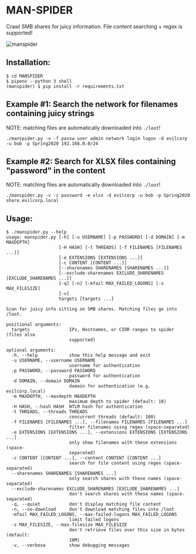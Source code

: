 # MAN-SPIDER
Crawl SMB shares for juicy information.  File content searching + regex is supported!

![manspider](https://user-images.githubusercontent.com/20261699/74963251-6a08de80-53df-11ea-88f4-60c39665dfa2.gif)

## Installation:
~~~
$ cd MANSPIDER
$ pipenv --python 3 shell
(manspider) $ pip install -r requirements.txt
~~~

## Example #1: Search the network for filenames containing juicy strings
NOTE: matching files are automatically downloaded into `./loot`!
~~~
./manspider.py -v -f passw user admin network login logon -d evilcorp -u bob -p Spring2020 192.168.0.0/24
~~~

## Example #2: Search for XLSX files containing "password" in the content
NOTE: matching files are automatically downloaded into `./loot`!
~~~
./manspider.py -v -c password -e xlsx -d evilcorp -u bob -p Spring2020 share.evilcorp.local
~~~

## Usage:
~~~
$ ./manspider.py --help
usage: manspider.py [-h] [-u USERNAME] [-p PASSWORD] [-d DOMAIN] [-m MAXDEPTH]
                    [-H HASH] [-t THREADS] [-f FILENAMES [FILENAMES ...]]
                    [-e EXTENSIONS [EXTENSIONS ...]]
                    [-c CONTENT [CONTENT ...]]
                    [--sharenames SHARENAMES [SHARENAMES ...]]
                    [--exclude-sharenames EXCLUDE_SHARENAMES [EXCLUDE_SHARENAMES ...]]
                    [-q] [-n] [-mfail MAX_FAILED_LOGONS] [-s MAX_FILESIZE]
                    [-v]
                    targets [targets ...]

Scan for juicy info sitting on SMB shares. Matching files go into /loot.

positional arguments:
  targets               IPs, Hostnames, or CIDR ranges to spider (files also
                        supported)

optional arguments:
  -h, --help            show this help message and exit
  -u USERNAME, --username USERNAME
                        username for authentication
  -p PASSWORD, --password PASSWORD
                        password for authentication
  -d DOMAIN, --domain DOMAIN
                        domain for authentication (e.g. evilcorp.local)
  -m MAXDEPTH, --maxdepth MAXDEPTH
                        maximum depth to spider (default: 10)
  -H HASH, --hash HASH  NTLM hash for authentication
  -t THREADS, --threads THREADS
                        concurrent threads (default: 100)
  -f FILENAMES [FILENAMES ...], --filenames FILENAMES [FILENAMES ...]
                        filter filenames using regex (space-separated)
  -e EXTENSIONS [EXTENSIONS ...], --extensions EXTENSIONS [EXTENSIONS ...]
                        only show filenames with these extensions (space-
                        separated)
  -c CONTENT [CONTENT ...], --content CONTENT [CONTENT ...]
                        search for file content using regex (space-separated)
  --sharenames SHARENAMES [SHARENAMES ...]
                        only search shares with these names (space-separated)
  --exclude-sharenames EXCLUDE_SHARENAMES [EXCLUDE_SHARENAMES ...]
                        don't search shares with these names (space-separated)
  -q, --quiet           don't display matching file content
  -n, --no-download     don't download matching files into /loot
  -mfail MAX_FAILED_LOGONS, --max-failed-logons MAX_FAILED_LOGONS
                        limit failed logons
  -s MAX_FILESIZE, --max-filesize MAX_FILESIZE
                        don't retrieve files over this size in bytes (default:
                        10M)
  -v, --verbose         show debugging messages
~~~